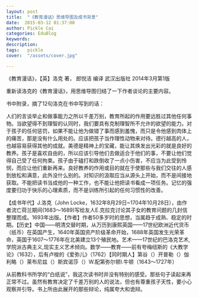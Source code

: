```yaml
---
layout: post  
title:  "《教育漫话》思维导图及成书背景"
date:  2015-03-12 01:37:00
author: Pickle Cai  
categories: EduBlog  
keywords: 
description:   
tags:	pickle   
cover:  "/assets/cover.jpg"  

---
```


《教育漫话》，【英】洛克 著， 郎悦洁 编译  武汉出版社 2014年3月第1版

重新读洛克的《教育漫话》，用思维导图归结了一下作者谈论的主要内容。

书中附录，摘了12句洛克在书中写到的话：



人们的言谈举止和做事能力之所以千差万别，教育所起的作用要远胜过其他任何事物。当欲望得不到理智的认同时，我们要具有克制理智所不允许的欲望的能力。对于孩子的任何惩罚，如果不能让他为做错了事而感到羞愧，而只是令他感到肉体上的痛苦，那是没有什么用处的。应该把孩子当作理性动物来对待。德行越高的人，也越容易获得其他的成就。美德是精神上的宝藏，能让其焕发出光彩的就是良好的教养。孩子是喜欢自由的，所以应该引导他们去做适合于他们的事，不要让他们觉得自己受了任何拘束。孩子由于磕打和跌倒收了一点小伤害，不应当为此受到怜悯，而应让他们重新再来。良好教养的作用或目的就在于使那些与我们交往的人感到放松和满意，此外没什么别的。对知识的汲取应当从源头上开始，而不是间接地获取。不能把读书当成他的一种工作，也不能让他把读书看成一项任务。记忆的强度要归功于快乐的心理素质，而不是训练所引起的任何习惯性的改善。

【成书年代】J.洛克（John Locke，1632年8月29日~1704年10月28日），由作者流亡荷兰期间(1683～1689)写给友人E.克拉克讨论其子女的教育问题的几封信整理而成。1693年出版。【作者】作者50多岁时的思想，当属趋于成熟、稳定的时期。【历史】中国——明清交替时期，从万历到康熙英国——17世纪欧洲近代货币（纸币）在英国产生，1640年英国资产阶级革命开始，1688年英国发生光荣革命，英国于1607～1776年在北美建立13个殖民地。艺术——17世纪的巴洛克艺术,学院派古典主义,现实主义艺术倾向。数学——教育——前有夸梅纽斯的《大教学论》（1632），后有卢梭的《爱弥儿》（1762）【同时期人】第谷（）开普勒（）伽利略（）莱布尼兹（）斯宾诺莎（）W.配第弥尔顿I.牛顿（1643～1727年）

从前教科书所学的“白纸说”，我这次读书时并没有特别的感受。那些句子读起来再正常不过。虽然有教育决定了千差万别的人的说法，但也有尊重孩子天性，要小心观察并引导。书上所由此展开的那些辩论，纯属夸大和诡辩。



		    
